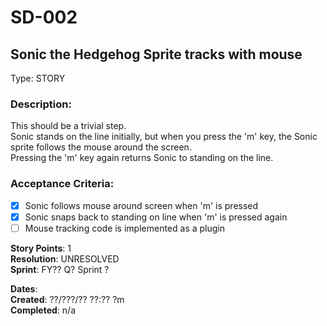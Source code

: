 # SD-002
## Sonic the Hedgehog Sprite tracks with mouse

Type: STORY

### Description:
This should be a trivial step.<br/>
Sonic stands on the line initially, but when you press the 'm' key,
the Sonic sprite follows the mouse around the screen.<br/>
Pressing the 'm' key again returns Sonic to standing on the line.

### Acceptance Criteria: 
- [X] Sonic follows mouse around screen when 'm' is pressed
- [X] Sonic snaps back to standing on line when 'm' is pressed again
- [ ] Mouse tracking code is implemented as a plugin

**Story Points**: 1<br/>
**Resolution**: UNRESOLVED<br/>
**Sprint**: FY?? Q? Sprint ?<br/>

**Dates**:<br/>
	**Created**:   ??/???/?? ??:?? ?m<br/>
	**Completed**: n/a</br>

